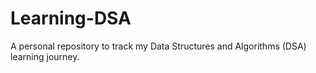 # Learning-DSA
A personal repository to track my Data Structures and Algorithms (DSA) learning journey.
